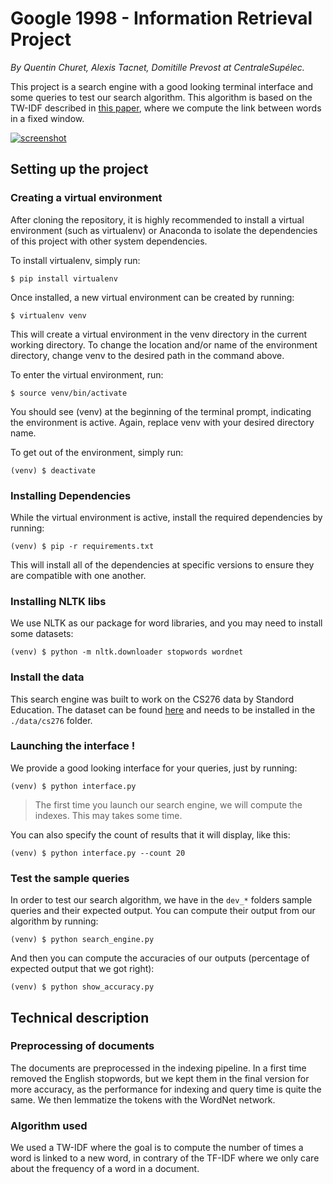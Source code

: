 # Google 1998 - Information Retrieval Project

*By Quentin Churet, Alexis Tacnet, Domitille Prevost at CentraleSupélec.*

This project is a search engine with a good looking terminal interface and some queries to test our search algorithm. This algorithm is based on the TW-IDF described in [this paper](https://frncsrss.github.io/papers/rousseau-cikm2013.pdf), where we compute the link between words in a fixed window.

[![screenshot](https://raw.githubusercontent.com/qchuchu/google-1998/master/assets/screenshot.png)](https://raw.githubusercontent.com/qchuchu/google-1998/master/assets/screenshot.png)

## Setting up the project

### Creating a virtual environment

After cloning the repository, it is highly recommended to install a virtual environment (such as virtualenv) or Anaconda to isolate the dependencies of this project with other system dependencies.

To install virtualenv, simply run:

```
$ pip install virtualenv
```

Once installed, a new virtual environment can be created by running:

```
$ virtualenv venv
```

This will create a virtual environment in the venv directory in the current working directory. To change the location and/or name of the environment directory, change venv to the desired path in the command above.

To enter the virtual environment, run:

```
$ source venv/bin/activate
```

You should see (venv) at the beginning of the terminal prompt, indicating the environment is active. Again, replace venv with your desired directory name.

To get out of the environment, simply run:

```
(venv) $ deactivate
```

### Installing Dependencies

While the virtual environment is active, install the required dependencies by running:

```
(venv) $ pip -r requirements.txt
```

This will install all of the dependencies at specific versions to ensure they are compatible with one another.

### Installing NLTK libs

We use NLTK as our package for word libraries, and you may need to install some datasets:

```
(venv) $ python -m nltk.downloader stopwords wordnet
```

### Install the data

This search engine was built to work on the CS276 data by Standord Education. The dataset can be found [here](http://web.stanford.edu/class/cs276/pa/pa1-data.zip) and needs to be installed in the `./data/cs276` folder.

### Launching the interface !

We provide a good looking interface for your queries, just by running:

```
(venv) $ python interface.py
```

> The first time you launch our search engine, we will compute the indexes. This may takes some time.

You can also specify the count of results that it will display, like this:

```
(venv) $ python interface.py --count 20
```

### Test the sample queries

In order to test our search algorithm, we have in the `dev_*` folders sample queries and their expected output. You can compute their output from our algorithm by running:

```
(venv) $ python search_engine.py
```

And then you can compute the accuracies of our outputs (percentage of expected output that we got right):

```
(venv) $ python show_accuracy.py
```

## Technical description

### Preprocessing of documents

The documents are preprocessed in the indexing pipeline. In a first time removed the English stopwords, but we kept them in the final version for more accuracy, as the performance for indexing and query time is quite the same.
We then lemmatize the tokens with the WordNet network.

### Algorithm used

We used a TW-IDF where the goal is to compute the number of times a word is linked to a new word, in contrary of the TF-IDF where we only care about the frequency of a word in a document.
